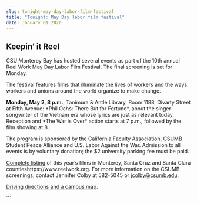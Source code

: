 ```yaml
---
slug: tonight-may-day-labor-film-festival
title: "Tonight: May Day labor film festival"
date: January 01 2020
---
```


 
<h2>Keepin’ it Reel</h2>
<p>
  CSU Monterey Bay has hosted several events as part of the 10th annual Reel
  Work May Day Labor Film Festival. The final screening is set for Monday.
</p>
<p>
  The festival features films that illuminate the lives of workers and the ways
  workers and unions around the world organize to make change.
</p>
<p>
  <strong>Monday, May 2, 8 p.m.</strong>, Tanimura &amp; Antle Library, Room
  1188, Divarty Street at Fifth Avenue: &#42;Phil Ochs: There But for
  Fortune&#42;, about the singer&#45;songwriter of the Vietnam era whose lyrics
  are just as relevant today. Reception and &#42;The War is Over&#42; action
  starts at 7 p.m., followed by the film showing at 8.
</p>
<p>
  The program is sponsored by the California Faculty Association, CSUMB Student
  Peace Alliance and U.S. Labor Against the War. Admission to all events is by
  voluntary donation; the $2 university parking fee must be paid.
</p>
<p>
  <a href="https://www.reelwork.org/">Complete listing</a> of this year’s films
  in Monterey, Santa Cruz and Santa Clara countieshttps://www.reelwork.org. For
  more information on the CSUMB screenings, contact Jennifer Colby at
  582&#45;5045 or
  <a
    href="&#109;&#x61;&#105;&#108;&#x74;&#111;&#x3a;&#x6a;&#99;&#x6f;l&#98;&#x79;&#64;&#99;&#x73;&#117;&#x6d;b&#46;&#x65;&#100;&#117;"
    >jcolby@csumb.edu</a
  >.
</p>
<p><a href="https://csumb.edu/map">Driving directions and a campus map</a>.</p>
```
